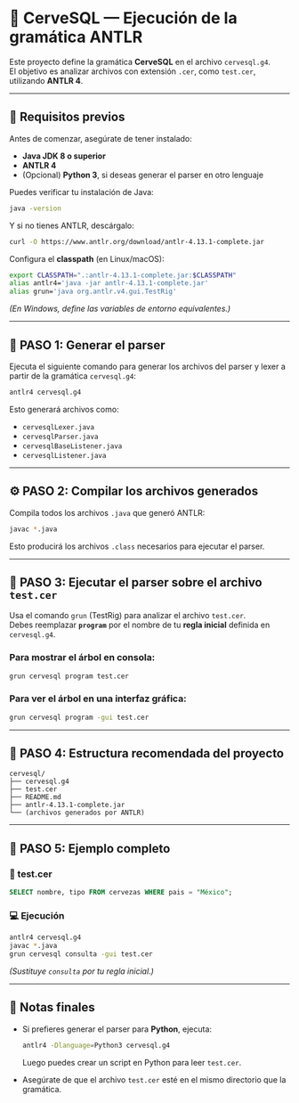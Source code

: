 # 🍻 CerveSQL — Ejecución de la gramática ANTLR

Este proyecto define la gramática **CerveSQL** en el archivo `cervesql.g4`.  
El objetivo es analizar archivos con extensión `.cer`, como `test.cer`, utilizando **ANTLR 4**.

---

## 🧩 Requisitos previos

Antes de comenzar, asegúrate de tener instalado:

- **Java JDK 8 o superior**  
- **ANTLR 4**  
- (Opcional) **Python 3**, si deseas generar el parser en otro lenguaje

Puedes verificar tu instalación de Java:

```bash
java -version
```

Y si no tienes ANTLR, descárgalo:

```bash
curl -O https://www.antlr.org/download/antlr-4.13.1-complete.jar
```

Configura el **classpath** (en Linux/macOS):

```bash
export CLASSPATH=".:antlr-4.13.1-complete.jar:$CLASSPATH"
alias antlr4='java -jar antlr-4.13.1-complete.jar'
alias grun='java org.antlr.v4.gui.TestRig'
```

*(En Windows, define las variables de entorno equivalentes.)*

---

## 🚀 PASO 1: Generar el parser

Ejecuta el siguiente comando para generar los archivos del parser y lexer a partir de la gramática `cervesql.g4`:

```bash
antlr4 cervesql.g4
```

Esto generará archivos como:

- `cervesqlLexer.java`  
- `cervesqlParser.java`  
- `cervesqlBaseListener.java`  
- `cervesqlListener.java`

---

## ⚙️ PASO 2: Compilar los archivos generados

Compila todos los archivos `.java` que generó ANTLR:

```bash
javac *.java
```

Esto producirá los archivos `.class` necesarios para ejecutar el parser.

---

## 🧪 PASO 3: Ejecutar el parser sobre el archivo `test.cer`

Usa el comando `grun` (TestRig) para analizar el archivo `test.cer`.  
Debes reemplazar **`program`** por el nombre de tu **regla inicial** definida en `cervesql.g4`.

### Para mostrar el árbol en consola:
```bash
grun cervesql program test.cer
```

### Para ver el árbol en una interfaz gráfica:
```bash
grun cervesql program -gui test.cer
```

---

## 📁 PASO 4: Estructura recomendada del proyecto

```
cervesql/
├── cervesql.g4
├── test.cer
├── README.md
├── antlr-4.13.1-complete.jar
└── (archivos generados por ANTLR)
```

---

## 🧉 PASO 5: Ejemplo completo

### 📄 test.cer
```sql
SELECT nombre, tipo FROM cervezas WHERE pais = "México";
```

### 💻 Ejecución
```bash
antlr4 cervesql.g4
javac *.java
grun cervesql consulta -gui test.cer
```

*(Sustituye `consulta` por tu regla inicial.)*

---

## 🧾 Notas finales

- Si prefieres generar el parser para **Python**, ejecuta:
  ```bash
  antlr4 -Dlanguage=Python3 cervesql.g4
  ```
  Luego puedes crear un script en Python para leer `test.cer`.

- Asegúrate de que el archivo `test.cer` esté en el mismo directorio que la gramática.
